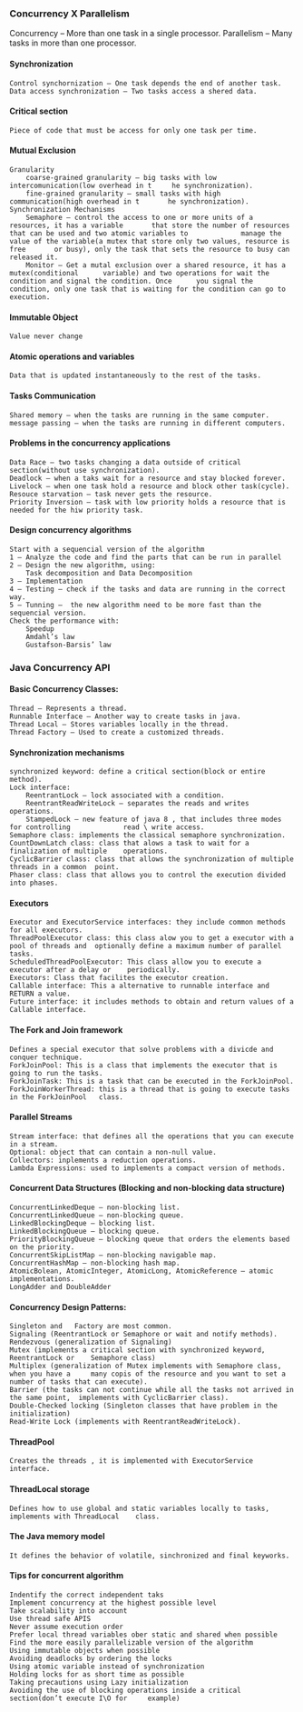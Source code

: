 ### Concurrency X Parallelism

Concurrency – More than one task in a single processor.
Parallelism – Many tasks in more than one processor.

#### Synchronization
	Control synchornization – One task depends the end of another task.
	Data access synchronization – Two tasks access a shered data.

#### Critical section
    Piece of code that must be access for only one task per time.

#### Mutual Exclusion
	Granularity
		coarse-grained granularity – big tasks with low intercomunication(low overhead in t		he synchronization).
		fine-grained granularity – small tasks with high communication(high overhead in t		he synchronization).
	Synchronization Mechanisms
		Semaphore – control the access to one or more units of a resources, it has a variable 		that store the number of resources that can be used and two atomic variables to 			manage the value of the variable(a mutex that store only two values, resource is free 		or busy), only the task that sets the resource to busy can released it.
		Monitor – Get a mutal exclusion over a shared resource, it has a mutex(conditional 		variable) and two operations for wait the condition and signal the condition. Once 		you signal the condition, only one task that is waiting for the condition can go to 			execution.

#### Immutable Object
    Value never change

#### Atomic operations and variables
    Data that is updated instantaneously to the rest of the tasks.

#### Tasks Communication
    Shared memory – when the tasks are running in the same computer.
    message passing – when the tasks are running in different computers.

#### Problems in the concurrency applications
    Data Race – two tasks changing a data outside of critical section(without use synchronization).
    Deadlock – when a taks wait for a resource and stay blocked forever.
    Livelock – when one task hold a resource and block other task(cycle).
    Resouce starvation – task never gets the resource.
    Priority Inversion – task with low priority holds a resource that is needed for the hiw priority task.

#### Design concurrency algorithms

    Start with a sequencial version of the algorithm
    1 – Analyze the code and find the parts that can be run in parallel
    2 – Design the new algorithm, using:
	    Task decomposition and Data Decomposition
    3 – Implementation
    4 – Testing – check if the tasks and data are running in the correct way.
    5 – Tunning –  the new algorithm need to be more fast than the sequencial version.
	Check the performance with:
		Speedup
		Amdahl’s law
		Gustafson-Barsis’ law

### Java Concurrency API

#### Basic Concurrency Classes:
	Thread – Represents a thread.
	Runnable Interface – Another way to create tasks in java.
	Thread Local – Stores variables locally in the thread.
	Thread Factory – Used to create a customized threads.

#### Synchronization mechanisms
	synchronized keyword: define a critical section(block or entire method).
	Lock interface:
		ReentrantLock – lock associated with a condition.
		ReentrantReadWriteLock – separates the reads and writes operations.
		StampedLock – new feature of java 8 , that includes three modes for controlling 			read \ write access.
	Semaphore class: implements the classical semaphore synchronization.
	CountDownLatch class: class that alows a task to wait for a finalization of multiple 	operations.
	CyclicBarrier class: class that allows the synchronization of multiple threads in a common 	point.
	Phaser class: class that allows you to control the execution divided into phases.

#### Executors
	Executor and ExecutorService interfaces: they include common methods for all executors.
	ThreadPoolExecutor class: this class alow you to get a executor with a pool of threads and 	optionally define a maximum number of parallel tasks.
	ScheduledThreadPoolExecutor: This class allow you to execute a executor after a delay or 	periodically.
	Executors: Class that facilites the executor creation.
	Callable interface: This a alternative to runnable interface and RETURN a value.
	Future interface: it includes methods to obtain and return values of a Callable interface.

#### The Fork and Join framework
	Defines a special executor that solve problems with a divicde and conquer technique.
	ForkJoinPool: This is a class that implements the executor that is going to run the tasks.
	ForkJoinTask: This is a task that can be executed in the ForkJoinPool.
	ForkJoinWorkerThread: this is a thread that is going to execute tasks in the ForkJoinPool 	class.

#### Parallel Streams
	Stream interface: that defines all the operations that you can execute in a stream.
	Optional: object that can contain a non-null value.
	Collectors: inplements a reduction operations.
	Lambda Expressions: used to implements a compact version of methods.

#### Concurrent Data Structures (Blocking and non-blocking data structure)

	ConcurrentLinkedDeque – non-blocking list.
	ConcurrentLinkedQueue – non-blocking queue.
	LinkedBlockingDeque – blocking list.
	LinkedBlockingQueue – blocking queue.
	PriorityBlockingQueue – blocking queue that orders the elements based on the priority.
	ConcurrentSkipListMap – non-blocking navigable map.
	ConcurrentHashMap – non-blocking hash map.
	AtomicBolean, AtomicInteger, AtomicLong, AtomicReference – atomic implementations.
	LongAdder and DoubleAdder

#### Concurrency Design Patterns:

	Singleton and 	Factory are most common.
	Signaling (ReentrantLock or Semaphore or wait and notify methods).
	Rendezvous (generalization of Signaling)
	Mutex (implements a critical section with synchronized keyword, ReentrantLock or 	Semaphore class)
	Multiplex (generalization of Mutex implements with Semaphore class, when you have a 	many copis of the resource and you want to set a number of tasks that can execute).
	Barrier (the tasks can not continue while all the tasks not arrived in the same point, 	implements with CyclicBarrier class).
	Double-Checked locking (Singleton classes that have problem in the initialization)
	Read-Write Lock (implements with ReentrantReadWriteLock).

#### ThreadPool
	Creates the threads , it is implemented with ExecutorService interface.

#### ThreadLocal storage
	Defines how to use global and static variables locally to tasks, implements with ThreadLocal 	class.

#### The Java memory model
	It defines the behavior of volatile, sinchronized and final keyworks.

#### Tips for concurrent algorithm
	Indentify the correct independent taks
	Implement concurrency at the highest possible level
	Take scalability into account
	Use thread safe APIS
	Never assume execution order
	Prefer local thread variables ober static and shared when possible
	Find the more easily parallelizable version of the algorithm
	Using immutable objects when possible
	Avoiding deadlocks by ordering the locks
	Using atomic variable instead of synchronization
	Holding locks for as short time as possible
	Taking precautions using Lazy initialization
	Avoiding the use of blocking operations inside a critical section(don’t execute I\O for 	example)